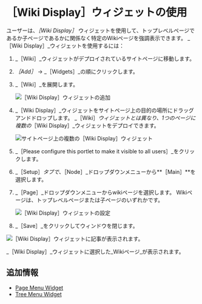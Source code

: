# ［Wiki Display］ウィジェットの使用

ユーザーは、_［Wiki Display］_ ウィジェットを使用して、トップレベルページであるか子ページであるかに関係なく特定のWikiページを強調表示できます。 _［Wiki Display］_ウィジェットを使用するには：

1. _［Wiki］_ウィジェットがデプロイされているサイトページに移動します。
1. _［Add］_ &rarr; _［Widgets］_の順にクリックします。
1. _［Wiki］_を展開します。

    ![［Wiki Display］ウィジェットの追加](./using-the-wiki-display-widget/images/01.png)

1. _［Wiki Display］_ウィジェットをサイトページ上の目的の場所にドラッグアンドドロップします。 _［Wiki］_ウィジェットとは異なり、1つのページに複数の_［Wiki Display］_ウィジェットをデプロイできます。

    ![サイトページ上の複数の［Wiki Display］ウィジェット](./using-the-wiki-display-widget/images/02.png)

1. _［Please configure this portlet to make it visible to all users］_をクリックします。
1. _［Setup］_タブで、_［Node］_ドロップダウンメニューから**［Main］**を選択します。
1. _［Page］_ドロップダウンメニューからwikiページを選択します。 Wikiページは、トップレベルページまたは子ページのいずれかです。

    ![［Wiki Display］ウィジェットの設定](./using-the-wiki-display-widget/images/03.png)

1. _［Save］_をクリックしてウィンドウを閉じます。

![［Wiki Display］ウィジェットに記事が表示されます。](./using-the-wiki-display-widget/images/04.png)

_［Wiki Display］_ウィジェットに選択した_Wikiページ_が表示されます。

## 追加情報

* [Page Menu Widget](./using-the-page-menu-widget.md)
* [Tree Menu Widget](./using-the-tree-menu-widget.md)

